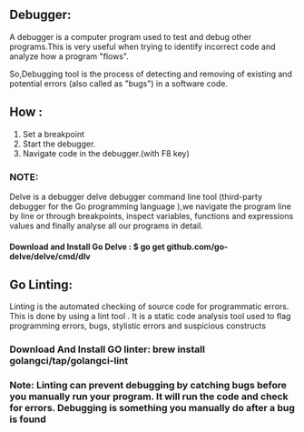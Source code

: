 ## Debugger:
A debugger is a computer program used to test and debug other programs.This is very useful when trying to identify incorrect code and analyze how a program "flows".

So,Debugging tool is the process of detecting and removing of existing and potential errors (also called as "bugs") in a software code.

## How :
1. Set a breakpoint 
1. Start the debugger.
1. Navigate code in the debugger.(with F8 key)

### NOTE:
Delve is a debugger delve debugger command line tool (third-party debugger for the Go programming language ),we navigate the program line by line or through breakpoints, inspect variables, functions and expressions values and finally analyse all our programs in detail.

#### Download and Install Go Delve : $ go get github.com/go-delve/delve/cmd/dlv

## Go Linting:
Linting is the automated checking of source code for programmatic errors. This is done by using a lint tool . It is a static code analysis tool used to flag programming errors, bugs, stylistic errors and suspicious constructs

### Download And Install GO linter: brew install golangci/tap/golangci-lint

### Note: Linting can prevent debugging by catching bugs before you manually run your program. It will run the code and check for errors. Debugging is something you manually do after a bug is found




